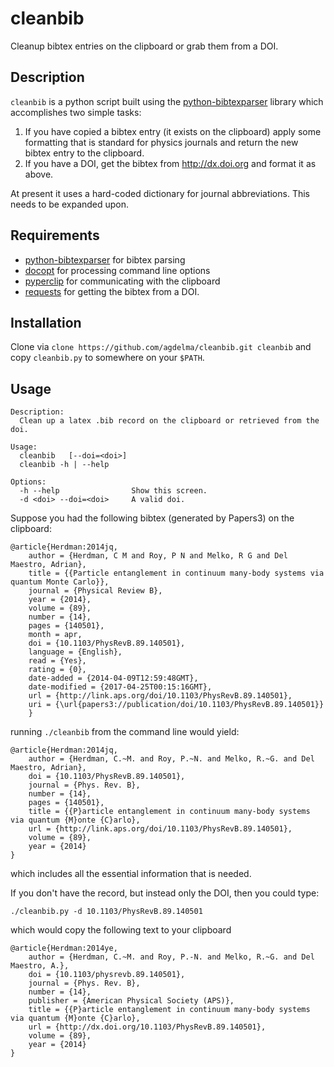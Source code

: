 # cleanbib
Cleanup bibtex entries on the clipboard or grab them from a DOI.

## Description
`cleanbib` is a python script built using the [python-bibtexparser](https://github.com/sciunto-org/python-bibtexparser) library which accomplishes two simple tasks:

1. If you have copied a bibtex entry (it exists on the clipboard) apply some formatting that is standard for physics journals and return the new bibtex entry to the clipboard.
2. If you have a DOI, get the bibtex from http://dx.doi.org and format it as above.

At present it uses a hard-coded dictionary for journal abbreviations.  This needs to be expanded upon.

## Requirements
* [python-bibtexparser](https://github.com/sciunto-org/python-bibtexparser) for bibtex parsing
* [docopt](https://github.com/docopt/docopt) for processing command line options 
* [pyperclip](https://github.com/asweigart/pyperclip) for communicating with the clipboard 
* [requests](http://docs.python-requests.org/en/master/) for getting the bibtex from a DOI.

## Installation
Clone via `clone https://github.com/agdelma/cleanbib.git cleanbib` and copy `cleanbib.py` to somewhere on your `$PATH`.

## Usage

    Description:
      Clean up a latex .bib record on the clipboard or retrieved from the doi.

    Usage:
      cleanbib   [--doi=<doi>] 
      cleanbib -h | --help

    Options:
      -h --help                Show this screen.
      -d <doi> --doi=<doi>     A valid doi.

Suppose you had the following bibtex (generated by Papers3) on the clipboard:

    @article{Herdman:2014jq,
        author = {Herdman, C M and Roy, P N and Melko, R G and Del Maestro, Adrian},
        title = {{Particle entanglement in continuum many-body systems via quantum Monte Carlo}},
        journal = {Physical Review B},
        year = {2014},
        volume = {89},
        number = {14},
        pages = {140501},
        month = apr,
        doi = {10.1103/PhysRevB.89.140501},
        language = {English},
        read = {Yes},
        rating = {0},
        date-added = {2014-04-09T12:59:48GMT},
        date-modified = {2017-04-25T00:15:16GMT},
        url = {http://link.aps.org/doi/10.1103/PhysRevB.89.140501},
        uri = {\url{papers3://publication/doi/10.1103/PhysRevB.89.140501}}
        }

running `./cleanbib` from the command line would yield:

    @article{Herdman:2014jq,
        author = {Herdman, C.~M. and Roy, P.~N. and Melko, R.~G. and Del Maestro, Adrian},
        doi = {10.1103/PhysRevB.89.140501},
        journal = {Phys. Rev. B},
        number = {14},
        pages = {140501},
        title = {{P}article entanglement in continuum many-body systems via quantum {M}onte {C}arlo},
        url = {http://link.aps.org/doi/10.1103/PhysRevB.89.140501},
        volume = {89},
        year = {2014}
    }

which includes all the essential information that is needed.  

If you don't have the record, but instead only the DOI, then you could type:

    ./cleanbib.py -d 10.1103/PhysRevB.89.140501

which would copy the following text to your clipboard

    @article{Herdman:2014ye,
        author = {Herdman, C.~M. and Roy, P.-N. and Melko, R.~G. and Del Maestro, A.},
        doi = {10.1103/physrevb.89.140501},
        journal = {Phys. Rev. B},
        number = {14},
        publisher = {American Physical Society (APS)},
        title = {{P}article entanglement in continuum many-body systems via quantum {M}onte {C}arlo},
        url = {http://dx.doi.org/10.1103/PhysRevB.89.140501},
        volume = {89},
        year = {2014}
    }
